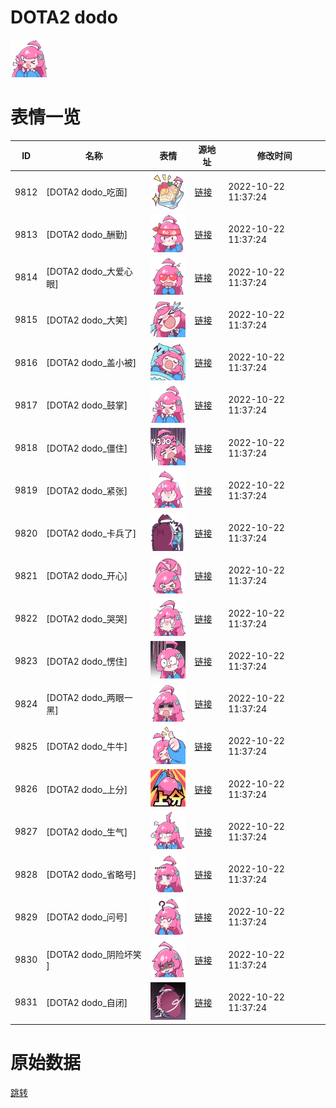 # DOTA2 dodo

<img src="./cover.png" height="60" alt="cover" />

# 表情一览

|ID|名称|表情|源地址|修改时间|
|----|----|----|----|----|
|9812|[DOTA2 dodo_吃面]|<img src="./pic/009812_%5BDOTA2 dodo_吃面%5D.png" height="60" alt="吃面"/>|[链接](http://i0.hdslb.com/bfs/emote/7f5d5141a773bcd78eb81de5b379311ae9b0fbda.png)|2022-10-22 11:37:24|
|9813|[DOTA2 dodo_酬勤]|<img src="./pic/009813_%5BDOTA2 dodo_酬勤%5D.png" height="60" alt="酬勤"/>|[链接](http://i0.hdslb.com/bfs/emote/b1cb296bac38f1860b7de02456aae978c6c75583.png)|2022-10-22 11:37:24|
|9814|[DOTA2 dodo_大爱心眼]|<img src="./pic/009814_%5BDOTA2 dodo_大爱心眼%5D.png" height="60" alt="大爱心眼"/>|[链接](http://i0.hdslb.com/bfs/emote/ab39f56a565063235e995ed94728cd6aa4078174.png)|2022-10-22 11:37:24|
|9815|[DOTA2 dodo_大笑]|<img src="./pic/009815_%5BDOTA2 dodo_大笑%5D.png" height="60" alt="大笑"/>|[链接](http://i0.hdslb.com/bfs/emote/b7521ce59015a4285959f3dc4b95cd6c3bf730aa.png)|2022-10-22 11:37:24|
|9816|[DOTA2 dodo_盖小被]|<img src="./pic/009816_%5BDOTA2 dodo_盖小被%5D.png" height="60" alt="盖小被"/>|[链接](http://i0.hdslb.com/bfs/emote/51fb3e757c74a8f0c6531dc8607b0eb13999d61f.png)|2022-10-22 11:37:24|
|9817|[DOTA2 dodo_鼓掌]|<img src="./pic/009817_%5BDOTA2 dodo_鼓掌%5D.png" height="60" alt="鼓掌"/>|[链接](http://i0.hdslb.com/bfs/emote/6ed7d0599b86c8cda9f43491dab84429ec4a48d8.png)|2022-10-22 11:37:24|
|9818|[DOTA2 dodo_僵住]|<img src="./pic/009818_%5BDOTA2 dodo_僵住%5D.png" height="60" alt="僵住"/>|[链接](http://i0.hdslb.com/bfs/emote/4e68961acea941c4a271aab58b89ce6d0602101e.png)|2022-10-22 11:37:24|
|9819|[DOTA2 dodo_紧张]|<img src="./pic/009819_%5BDOTA2 dodo_紧张%5D.png" height="60" alt="紧张"/>|[链接](http://i0.hdslb.com/bfs/emote/afa2c7e61f873f4c81fa2a8618e5111c93df11e4.png)|2022-10-22 11:37:24|
|9820|[DOTA2 dodo_卡兵了]|<img src="./pic/009820_%5BDOTA2 dodo_卡兵了%5D.png" height="60" alt="卡兵了"/>|[链接](http://i0.hdslb.com/bfs/emote/9d1a1cab920a74d61d88ec29298f18b43abeca82.png)|2022-10-22 11:37:24|
|9821|[DOTA2 dodo_开心]|<img src="./pic/009821_%5BDOTA2 dodo_开心%5D.png" height="60" alt="开心"/>|[链接](http://i0.hdslb.com/bfs/emote/3d4cf6bfa7044d3448fbdeb3682b7babbb788e9d.png)|2022-10-22 11:37:24|
|9822|[DOTA2 dodo_哭哭]|<img src="./pic/009822_%5BDOTA2 dodo_哭哭%5D.png" height="60" alt="哭哭"/>|[链接](http://i0.hdslb.com/bfs/emote/5970bde6ab648d8d096a1e09daa3032878e5a2fc.png)|2022-10-22 11:37:24|
|9823|[DOTA2 dodo_愣住]|<img src="./pic/009823_%5BDOTA2 dodo_愣住%5D.png" height="60" alt="愣住"/>|[链接](http://i0.hdslb.com/bfs/emote/453587c15ee9d4da0f96ecdf8e57a88a5a938b32.png)|2022-10-22 11:37:24|
|9824|[DOTA2 dodo_两眼一黑]|<img src="./pic/009824_%5BDOTA2 dodo_两眼一黑%5D.png" height="60" alt="两眼一黑"/>|[链接](http://i0.hdslb.com/bfs/emote/21fd17a5852cf9b8b7afd2799e913816931245f1.png)|2022-10-22 11:37:24|
|9825|[DOTA2 dodo_牛牛]|<img src="./pic/009825_%5BDOTA2 dodo_牛牛%5D.png" height="60" alt="牛牛"/>|[链接](http://i0.hdslb.com/bfs/emote/09082caa97a3366772b901bd3de9df35b7b17942.png)|2022-10-22 11:37:24|
|9826|[DOTA2 dodo_上分]|<img src="./pic/009826_%5BDOTA2 dodo_上分%5D.png" height="60" alt="上分"/>|[链接](http://i0.hdslb.com/bfs/emote/fc00f55bb93d5d579e83959e77ab3b26d9632936.png)|2022-10-22 11:37:24|
|9827|[DOTA2 dodo_生气]|<img src="./pic/009827_%5BDOTA2 dodo_生气%5D.png" height="60" alt="生气"/>|[链接](http://i0.hdslb.com/bfs/emote/909e7848f187a044543511df41d1deadd188250a.png)|2022-10-22 11:37:24|
|9828|[DOTA2 dodo_省略号]|<img src="./pic/009828_%5BDOTA2 dodo_省略号%5D.png" height="60" alt="省略号"/>|[链接](http://i0.hdslb.com/bfs/emote/4936d6e0484f2bf1d6f2c19fcd82206404fc0756.png)|2022-10-22 11:37:24|
|9829|[DOTA2 dodo_问号]|<img src="./pic/009829_%5BDOTA2 dodo_问号%5D.png" height="60" alt="问号"/>|[链接](http://i0.hdslb.com/bfs/emote/f5a0bd650cbed13013404bc1d26ada70563288de.png)|2022-10-22 11:37:24|
|9830|[DOTA2 dodo_阴险坏笑 ]|<img src="./pic/009830_%5BDOTA2 dodo_阴险坏笑 %5D.png" height="60" alt="阴险坏笑 "/>|[链接](http://i0.hdslb.com/bfs/emote/069acb245f62ca1924e675b4f0007915ac782cc4.png)|2022-10-22 11:37:24|
|9831|[DOTA2 dodo_自闭]|<img src="./pic/009831_%5BDOTA2 dodo_自闭%5D.png" height="60" alt="自闭"/>|[链接](http://i0.hdslb.com/bfs/emote/6ff6349a97fa2249a0ec7a2ebdbafda6281ebdf5.png)|2022-10-22 11:37:24|

# 原始数据

[跳转](./raw.json)

